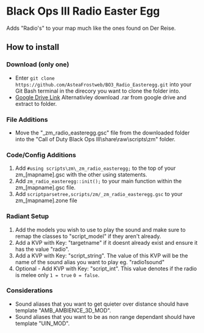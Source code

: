 # Black Ops III Radio Easter Egg
Adds "Radio's" to your map much like the ones found on Der Reise.

## How to install
###  Download (only one)
* Enter `git clone https://github.com/AsteaFrostweb/BO3_Radio_Easteregg.git` into your Git Bash terminal in the direcory you want to clone the folder into.
* [Google Drive Link](https://drive.google.com/file/d/1zrS4KP0zDVkjUtPdQ7s1fP4X5gN_U1i5/view?usp=sharing) Alternativley download .rar from google drive and extract to folder.

### File Additions
* Move the "_zm_radio_easteregg.gsc" file from the downloaded folder into the "Call of Duty Black Ops III\share\raw\scripts\zm" folder.
  
### Code/Config Additions
1. Add `#using scripts\zm\_zm_radio_easteregg;` to the top of your zm_[mapname].gsc with the other using statements.
2. Add `zm_radio_easteregg::init();` to your main function within the zm_[mapname].gsc file.
3. Add `scriptparsetree,scripts/zm/_zm_radio_easteregg.gsc` to your zm_[mapname].zone file

### Radiant Setup
1. Add the models you wish to use to play the sound and make sure to remap the classes to "script_model" if they aren't already.
2. Add a KVP with Key: "targetname" if it doesnt already exist and ensure it has the value "radio". 
3. Add a KVP with Key: "script_string". The value of this KVP will be the name of the sound alias you want to play eg. "radio1sound"
4. Optional - Add KVP with Key: "script_int". This value  denotes if the radio is melee only `1 = true` `0 = false`.
   
### Considerations
* Sound aliases that you want to get quieter over distance should have template "AMB_AMBIENCE_3D_MOD".
* Sound aliases that you want to be as non range dependant should have template "UIN_MOD".
